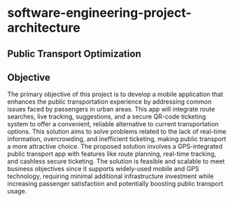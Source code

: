 # software-engineering-project-architecture
## Public Transport Optimization 

## Objective

The primary objective of this project is to develop a mobile application that enhances the public transportation experience by addressing common issues faced by passengers in urban areas. This app will integrate route searches, live tracking, suggestions, and a secure QR-code ticketing system to offer a convenient, reliable alternative to current transportation options. This solution aims to solve problems related to the lack of real-time information, overcrowding, and inefficient ticketing, making public transport a more attractive choice. 
The proposed solution involves a GPS-integrated public transport app with features like route planning, real-time tracking, and cashless secure ticketing. The solution is feasible and scalable to meet business objectives since it supports widely-used mobile and GPS technology, requiring minimal additional infrastructure investment while increasing passenger satisfaction and potentially boosting public transport usage. 
